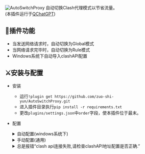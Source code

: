 ![AutoSwitchProxy](https://socialify.git.ci/zuo-shi-yun/AutoSwitchProxy/image?description=1&descriptionEditable=%E8%87%AA%E5%8A%A8%E5%88%87%E6%8D%A2Clash%E4%BB%A3%E7%90%86%E6%A8%A1%E5%BC%8F%E4%BB%A5%E8%8A%82%E7%9C%81%E6%B5%81%E9%87%8F&logo=https%3A%2F%2Fi.postimg.cc%2FW4Q58VCn%2F1.png&name=1&theme=Light)
自动切换Clash代理模式以节省流量。<br/>
(本插件运行于[QChatGPT](https://github.com/RockChinQ/QChatGPT))<br/>

## :muscle:插件功能

- 当发送网络请求时，自动切换为Global模式
- 当网络请求完毕时，自动切换为Rule模式
- Windows系统下自动导入clashAPI配置

## :crossed_swords:安装与配置

- 安装
    - 运行`!plugin get https://github.com/zuo-shi-yun/AutoSwitchProxy.git`
    - 进入插件目录执行`pip install -r requirements.txt`
    - 更改`plugins/settings.json`中`order`字段，使本插件位于最末。
- 配置
  <details>
    <summary>自动配置(windows系统下)</summary>

    - 运行插件即可自动导入配置。
    - 若多次报错且修改无效，请使用手动配置。
  </details>

  <details>
    <summary>手动配置(通用)</summary>

    1. 获得API配置

        - windows系统：打开clash for windows，general栏下找到Home Directory，点击open Folder，进入`config`
          目录，打开`clash.yaml`，记录`external-controller`和`secret`配置项。
        - linux系统：记录启动时显示的clash dashboard地址以及secret配置项。
    2. 修改插件配置

        - 打开`plugin\AutoSwitchProxy\utils\clash.py`文件。
        - 根据记录的配置项对应修改10行的`external_controller`、12行的`secret`变量。
        - 保存、重启系统。
  </details>

  <details>
  <summary>总是报错“clash api连接失败,请检查clashAPI地址配置是否正确.”</summary>

    - 检查`config.yaml`文件中是否有`external-controller`和`secret`配置项，若没有请手动添加这两项配置。
    - windows检查Clash主目录下`profiles`文件夹内的配置文件(一堆数字.yml)中的`external-controller`和`secret`配置项，尝试使用该配置项。
    - linux下检查导入机场的配置文件中的`external-controller`和`secret`配置项，尝试使用该配置项。
    - 若还是不对，请搜索“clash如何使用Restful API”,参照结果配置`external-controller`和`secret`
      配置项。([官方文档](https://clash.gitbook.io/doc/restful-api))
  </details>